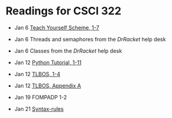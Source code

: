 Readings for CSCI 322
=====================

* Jan 6  [Teach Yourself Scheme, 1-7](http://www.ccs.neu.edu/home/dorai/t-y-scheme/t-y-scheme.html)

* Jan 6 Threads and semaphores from the *DrRacket* help desk

* Jan 6 Classes from  the *DrRacket* help desk

* Jan 12 [Python Tutorial, 1-11](http://www.sthurlow.com/python/)

* Jan 12 [TLBOS, 1-4](http://greenteapress.com/semaphores/downey08semaphores.pdf)

* Jan 12 [TLBOS, Appendix A](http://greenteapress.com/semaphores/downey08semaphores.pdf)

* Jan 19 FOMPADP 1-2

* Jan 21 [Syntax-rules](http://docs.racket-lang.org/guide/pattern-macros.html)